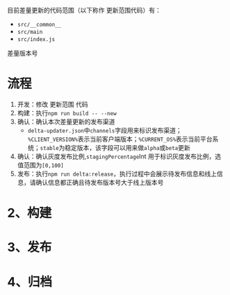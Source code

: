 
目前差量更新的代码范围（以下称作 更新范围代码）有：
- `src/__common__`
- `src/main`
- `src/index.js`

差量版本号
# 流程
1. 开发：修改 更新范围 代码
2. 构建：执行`npm run build -- --new`
3. 确认：确认本次差量更新的发布渠道
	- `delta-updater.json`中`channels`字段用来标识发布渠道；`%CLIENT_VERSION%`表示当前客户端版本；`%CURRENT_OS%`表示当前平台系统；`stable`为稳定版本，该字段可以用来做`alpha`或`beta`更新
4. 确认：确认灰度发布比例,`stagingPercentage`Int 用于标识灰度发布比例，选值范围为`[0,100]`
5. 发布：执行`npm run delta:release`，执行过程中会展示待发布信息和线上信息，请确认信息都正确且待发布版本号大于线上版本号


# 2、构建


# 3、发布


# 4、归档